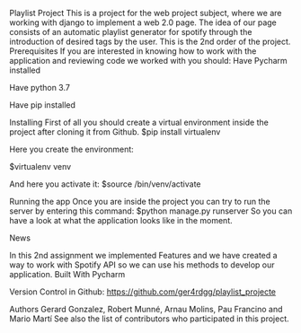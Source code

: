 Playlist Project
This is a project for the web project subject, where we are working with django to implement a web 2.0 page. The idea of ​​our page consists of an automatic playlist generator for spotify through the introduction of desired tags by the user. This is the 2nd order of the project.
Prerequisites
If you are interested in knowing how to work with the application and reviewing code we worked with you should:
Have Pycharm installed

Have python 3.7

Have pip installed

Installing
First of all you should create a virtual environment inside the project after cloning it from Github.
$pip install virtualenv

Here you create the environment:

$virtualenv venv

And here you activate it:
$source /bin/venv/activate
 
Running the app
Once you are inside the project you can try to run the server by entering this command: 
$python manage.py runserver
So you can have a look at what the application looks like in the moment.
 
News

In this 2nd assignment we implemented Features and we have created a way to work with Spotify API so we can use his methods to develop our application.
Built With
Pycharm
 
Version Control in Github: https://github.com/ger4rdgg/playlist_projecte
 
Authors
Gerard Gonzalez, Robert Munné, Arnau Molins, Pau Francino and Mario Martí
See also the list of contributors who participated in this project.
